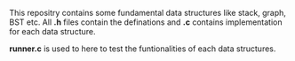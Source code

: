 This repositry contains some fundamental data structures like stack, graph, BST etc.
All **.h** files contain the definations and **.c** contains implementation for each data structure.


**runner.c** is used to here to test the funtionalities of each data structures.
